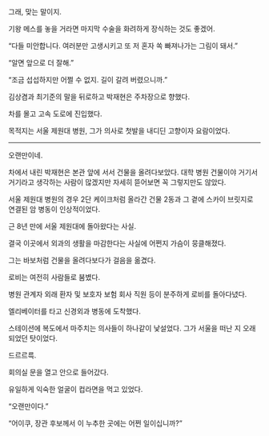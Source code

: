 그래, 맞는 말이지.

기왕 메스를 놓을 거라면 마지막 수술을 화려하게 장식하는 것도 좋겠어.

“다들 미안합니다. 여러분만 고생시키고 또 저 혼자 쏙 빠져나가는 그림이 돼서.”

“알면 앞으로 더 잘해.”

“조금 섭섭하지만 어쩔 수 없지. 길이 갈려 버렸으니까.”

김상겸과 최기준의 말을 뒤로하고 박재현은 주차장으로 향했다.

차를 몰고 고속 도로에 진입했다.

목적지는 서울 제원대 병원, 그가 의사로 첫발을 내디딘 고향이자 요람이었다.

* * *

오랜만이네.

차에서 내린 박재현은 본관 앞에 서서 건물을 올려다보았다. 대학 병원 건물이야 거기서 거기라고 생각하는 사람이 많겠지만 자세히 뜯어보면 꼭 그렇지만도 않았다.

서울 제원대 병원의 경우 2단 케이크처럼 올라간 건물 2동과 그 곁에 스카이 브릿지로 연결된 암 병동이 인상적이었다.

근 8년 만에 서울 제원대에 돌아왔다는 사실.

결국 이곳에서 외과의 생활을 마감한다는 사실에 어쩐지 가슴이 뭉클해졌다.

그는 바보처럼 건물을 올려다보다가 걸음을 옮겼다.

로비는 여전히 사람들로 붐볐다.

병원 관계자 외래 환자 및 보호자 보험 회사 직원 등이 분주하게 로비를 돌아다녔다.

엘리베이터를 타고 신경외과 병동에 도착했다.

스테이션에 복도에서 마주치는 의사들이 하나같이 낯설었다. 그가 서울을 떠난 지 오래되었던 탓이었다.

드르르륵.

회의실 문을 열고 안으로 들어갔다.

유일하게 익숙한 얼굴이 컵라면을 먹고 있었다.

“오랜만이다.”

“어이쿠, 장관 후보께서 이 누추한 곳에는 어쩐 일이십니까?”